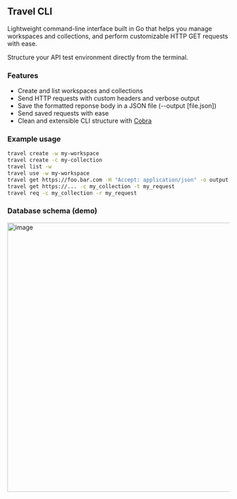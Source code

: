 ## Travel CLI

Lightweight command-line interface built in Go that helps you manage workspaces and collections, and perform customizable HTTP GET requests with ease.

Structure your API test environment directly from the terminal.

### Features
- Create and list workspaces and collections
- Send HTTP requests with custom headers and verbose output
- Save the formatted reponse body in a JSON file (--output [file.json])
- Send saved requests with ease
- Clean and extensible CLI structure with [Cobra](https://github.com/spf13/cobra)

### Example usage
```bash
travel create -w my-workspace
travel create -c my-collection
travel list -w
travel use -w my-workspace
travel get https://foo.bar.com -H "Accept: application/json" -o output.json
travel get https://... -c my_collection -t my_request
travel req -c my_collection -r my_request
```

### Database schema (demo)
<img width="702" height="611" alt="image" src="https://github.com/user-attachments/assets/929e2029-7515-491e-ac03-016f2193be8e" />


